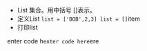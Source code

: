  - List 
     集合。用中括号 []表示。
 - 定义List
`list = ['BOB',2,3] list = []`item
 - 打印list

enter code h`enter code here`ere

 
<!--stackedit_data:
eyJoaXN0b3J5IjpbLTE2Mjk0NTUxNDBdfQ==
-->